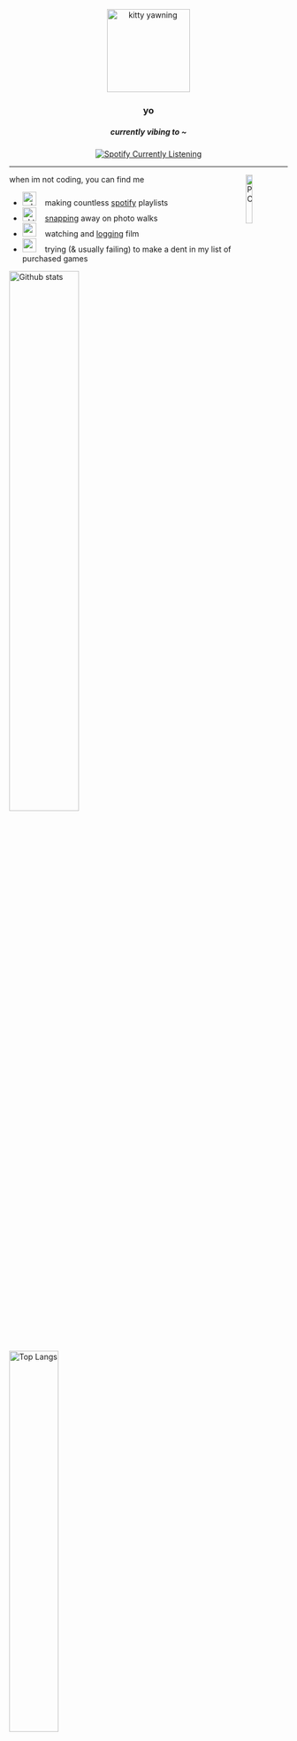 <div align="center" width="50">

  <img src="https://c.tenor.com/Huqypeil3P4AAAAj/cat-yawn.gif" alt="kitty yawning" width="150"/>
  <h3>yo</h3>

  ##### currently vibing to ~
  
  <a href="https://open.spotify.com/user/flowerpetalsofdoom">
    <img alt="Spotify Currently Listening" src="https://novatorem-flowerpetalsofdoom.vercel.app/api/spotify">
  </a>
  
  <hr />
</div>

when im not coding, you can find me  <img width="15%" align="right" alt="PC" src="https://c.tenor.com/LmKTgSCWvQwAAAAi/this-is-the-end.gif?raw=true" /><br/>
* <img src="https://c.tenor.com/4umQ4dU--OwAAAAj/choose-life-mix-cd.gif" alt="cd" width="25"/>&nbsp;&nbsp;&nbsp;  making countless [spotify](https://open.spotify.com/user/flowerpetalsofdoom) playlists <br/>
* <img src="https://c.tenor.com/M_5Ee2AY1e4AAAAi/kodak-film-kodak.gif" alt="ektachrome" width="25"/>&nbsp;&nbsp;&nbsp;  [snapping](https://www.lomography.com/homes/flowerpetalsofdoom) away on photo walks <br/>
* <img src="https://c.tenor.com/CLVR-rgpQL8AAAAj/popcorn-joypixels.gif" alt="popcorn" width="25"/>&nbsp;&nbsp;&nbsp;  watching and [logging](https://letterboxd.com/flwrs/) film <br/>
* <img src="https://c.tenor.com/pxEKUUEGLm0AAAAj/gb-advance-game-boy.gif" alt="gameboy" width="25"/>&nbsp;&nbsp;&nbsp;  trying (& usually failing) to make a dent in my list of purchased games <br/>

<p>
<img alt="Github stats" width="50%" src="https://github-readme-stats-flowerpetalsofdoom.vercel.app/api?username=flowerpetalsofdoom&hide_border=true&show_icons=true&count_private=true&theme=omni" />
<img alt="Top Langs" width="42%" src="https://github-readme-stats-flowerpetalsofdoom.vercel.app/api/top-langs/?username=flowerpetalsofdoom&layout=compact&count_private=true&hide_border=true&langs_count=8&theme=omni" />
</p>
